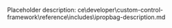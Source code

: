 Placeholder description: ce\developer\custom-control-framework\reference\includes\ipropbag-description.md